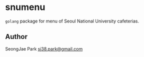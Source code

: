 snumenu
=======

`golang` package for menu of Seoul National University cafeterias.

Author
------
SeongJae Park <sj38.park@gmail.com>
